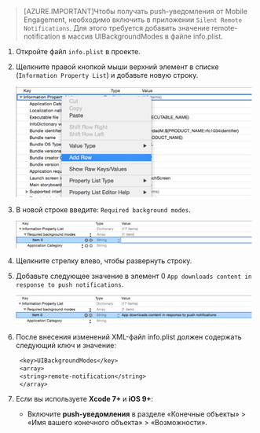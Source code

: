 > [AZURE.IMPORTANT]Чтобы получать push-уведомления от Mobile Engagement, необходимо включить в приложении `Silent Remote Notifications`. Для этого требуется добавить значение remote-notification в массив UIBackgroundModes в файле info.plist.

1. Откройте файл `info.plist` в проекте.
2. Щелкните правой кнопкой мыши верхний элемент в списке (`Information Property List`) и добавьте новую строку.

	![](./media/mobile-engagement-ios-silent-push/xcode-plist-add-silent-push1.png)

3. В новой строке введите: `Required background modes`.

	![](./media/mobile-engagement-ios-silent-push/xcode-plist-add-silent-push2.png)

4. Щелкните стрелку влево, чтобы развернуть строку.
5. Добавьте следующее значение в элемент 0 `App downloads content in response to push notifications`.

	![](./media/mobile-engagement-ios-silent-push/xcode-plist-add-silent-push3.png)

6. После внесения изменений XML-файл info.plist должен содержать следующий ключ и значение:

	    <key>UIBackgroundModes</key>
	    <array>
	    <string>remote-notification</string>
	    </array>

7. Если вы используете **Xcode 7+** и **iOS 9+**:
	- Включите **push-уведомления** в разделе «Конечные объекты» > «Имя вашего конечного объекта» > «Возможности».

<!---HONumber=Oct15_HO3-->